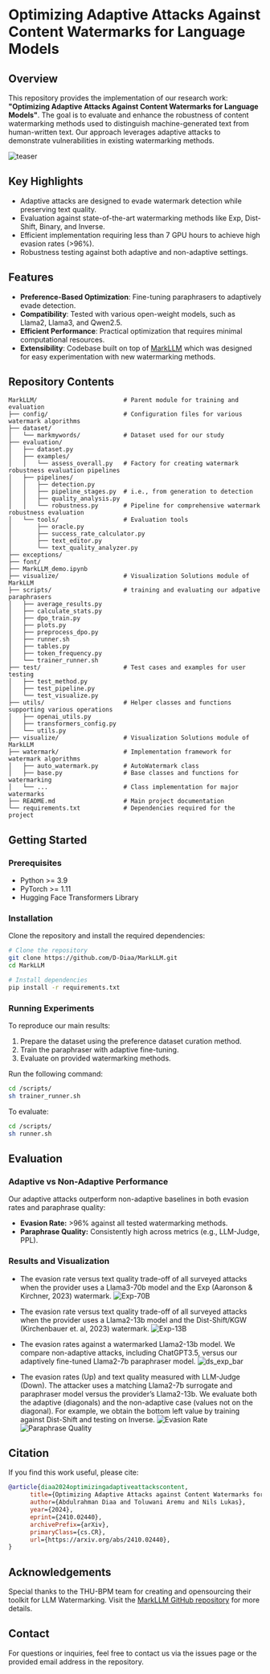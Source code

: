 # Optimizing Adaptive Attacks Against Content Watermarks for Language Models

## Overview

This repository provides the implementation of our research work: **"Optimizing Adaptive Attacks Against Content Watermarks for Language Models"**. The goal is to evaluate and enhance the robustness of content watermarking methods used to distinguish machine-generated text from human-written text. Our approach leverages adaptive attacks to demonstrate vulnerabilities in existing watermarking methods.

![teaser](images/shresults.png)

## Key Highlights

- Adaptive attacks are designed to evade watermark detection while preserving text quality.
- Evaluation against state-of-the-art watermarking methods like Exp, Dist-Shift, Binary, and Inverse.
- Efficient implementation requiring less than 7 GPU hours to achieve high evasion rates (>96%).
- Robustness testing against both adaptive and non-adaptive settings.

## Features

- **Preference-Based Optimization**: Fine-tuning paraphrasers to adaptively evade detection.
- **Compatibility**: Tested with various open-weight models, such as Llama2, Llama3, and Qwen2.5.
- **Efficient Performance**: Practical optimization that requires minimal computational resources.
- **Extensibility**: Codebase built on top of [MarkLLM](https://github.com/THU-BPM/MarkLLM) which was designed for easy experimentation with new watermarking methods.

## Repository Contents

```plaintext
MarkLLM/                        # Parent module for training and evaluation
├── config/                     # Configuration files for various watermark algorithms       
├── dataset/                    
│   └── markmywords/            # Dataset used for our study
├── evaluation/                 
│   ├── dataset.py              
│   ├── examples/               
│   │   └── assess_overall.py   # Factory for creating watermark robustness evaluation pipelines
│   ├── pipelines/              
│   │   ├── detection.py
│   │   ├── pipeline_stages.py  # i.e., from generation to detection
│   │   ├── quality_analysis.py   
│   │   └── robustness.py       # Pipeline for comprehensive watermark robustness evaluation
│   └── tools/                  # Evaluation tools
│       ├── oracle.py
│       ├── success_rate_calculator.py  
│       ├── text_editor.py       
│       └── text_quality_analyzer.py   
├── exceptions/                 
├── font/                       
├── MarkLLM_demo.ipynb          
├── visualize/                  # Visualization Solutions module of MarkLLM
├── scripts/                    # training and evaluating our adpative paraphrasers
│   ├── average_results.py    
│   ├── calculate_stats.py
│   ├── dpo_train.py    
│   ├── plots.py
│   ├── preprocess_dpo.py    
│   ├── runner.sh
│   ├── tables.py    
│   ├── token_frequency.py  
│   └── trainer_runner.sh   
├── test/                       # Test cases and examples for user testing
│   ├── test_method.py    
│   ├── test_pipeline.py  
│   └── test_visualize.py   
├── utils/                      # Helper classes and functions supporting various operations
│   ├── openai_utils.py   
│   ├── transformers_config.py 
│   └── utils.py          
├── visualize/                  # Visualization Solutions module of MarkLLM
├── watermark/                  # Implementation framework for watermark algorithms
│   ├── auto_watermark.py       # AutoWatermark class
│   ├── base.py                 # Base classes and functions for watermarking             
│   └── ...                     # Class implementation for major watermarks
├── README.md                   # Main project documentation
└── requirements.txt            # Dependencies required for the project
```

## Getting Started

### Prerequisites

- Python >= 3.9
- PyTorch >= 1.11
- Hugging Face Transformers Library

### Installation

Clone the repository and install the required dependencies:
```bash
# Clone the repository
git clone https://github.com/D-Diaa/MarkLLM.git
cd MarkLLM

# Install dependencies
pip install -r requirements.txt
```

### Running Experiments

To reproduce our main results:
1. Prepare the dataset using the preference dataset curation method.
2. Train the paraphraser with adaptive fine-tuning.
3. Evaluate on provided watermarking methods.

Run the following command:
```bash
cd /scripts/
sh trainer_runner.sh
```

To evaluate:
```bash
cd /scripts/
sh runner.sh
```

## Evaluation

### Adaptive vs Non-Adaptive Performance
Our adaptive attacks outperform non-adaptive baselines in both evasion rates and paraphrase quality:

- **Evasion Rate:** >96% against all tested watermarking methods.
- **Paraphrase Quality:** Consistently high across metrics (e.g., LLM-Judge, PPL).

### Results and Visualization
- The evasion rate versus text quality trade-off of all surveyed attacks when the provider uses a Llama3-70b model and the Exp (Aaronson & Kirchner, 2023) watermark.
  ![Exp-70B](images/qe_exp_70B-1.png)
  
- The evasion rate versus text quality trade-off of all surveyed attacks when the provider uses a Llama2-13b model and the Dist-Shift/KGW (Kirchenbauer et. al, 2023) watermark.
  ![Exp-13B](images/qe_ds-1.png)
  
- The evasion rates against a watermarked Llama2-13b model. We compare non-adaptive attacks, including ChatGPT3.5, versus our adaptively fine-tuned Llama2-7b paraphraser model.
  ![ds_exp_bar](images/detect_pvalue_good-1.png)

- The evasion rates (Up) and text quality measured with LLM-Judge (Down). The attacker uses a matching Llama2-7b surrogate and paraphraser model versus the provider’s Llama2-13b. We evaluate both the adaptive (diagonals) and the non-adaptive case (values not on the diagonal). For example, we obtain the bottom left value by training against Dist-Shift and testing on Inverse.
  ![Evasion Rate](images/conf_mat_detect-1.png)
  ![Paraphrase Quality](images/conf_mat_attkq-1.png)

## Citation

If you find this work useful, please cite:

```bibtex
@article{diaa2024optimizingadaptiveattackscontent,
      title={Optimizing Adaptive Attacks against Content Watermarks for Language Models}, 
      author={Abdulrahman Diaa and Toluwani Aremu and Nils Lukas},
      year={2024},
      eprint={2410.02440},
      archivePrefix={arXiv},
      primaryClass={cs.CR},
      url={https://arxiv.org/abs/2410.02440}, 
}
```

## Acknowledgements

Special thanks to the THU-BPM team for creating and opensourcing their toolkit for LLM Watermarking. Visit the [MarkLLM GitHub repository](https://github.com/THU-BPM/MarkLLM) for more details.

## Contact

For questions or inquiries, feel free to contact us via the issues page or the provided email address in the repository.

